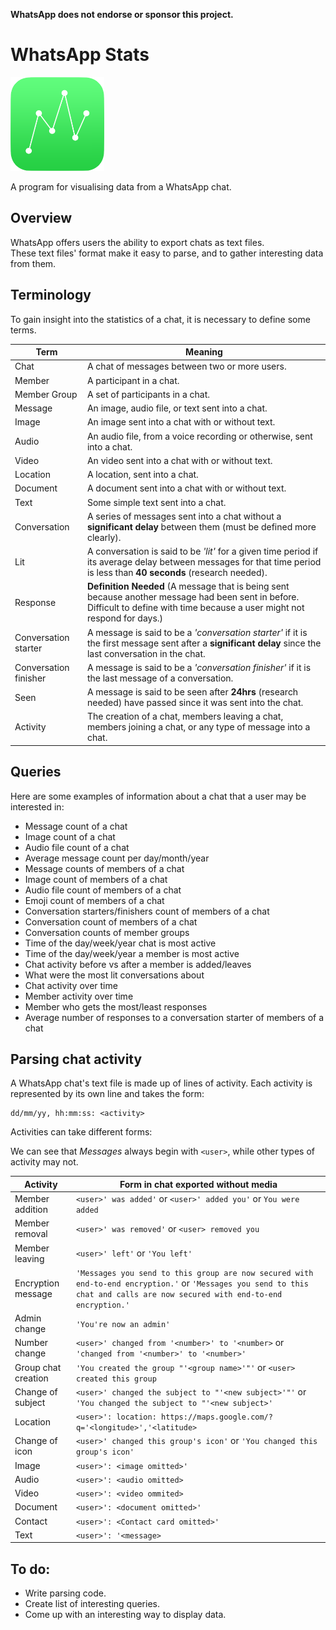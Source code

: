 **WhatsApp does not endorse or sponsor this project.**

# WhatsApp Stats

<img src="/assets/whatsapp-stats-logo.png" width="150px"></img>

A program for visualising data from a WhatsApp chat.

## Overview
WhatsApp offers users the ability to export chats as text files.  
These text files' format make it easy to parse, and to gather interesting data from them.
 
## Terminology
To gain insight into the statistics of a chat, it is necessary to define some terms.

|Term                 |Meaning|
|---------------------|-------|
|Chat                 |A chat of messages between two or more users.
|Member               |A participant in a chat.
|Member Group         |A set of participants in a chat.
|Message              |An image, audio file, or text sent into a chat.
|Image                |An image sent into a chat with or without text.
|Audio                |An audio file, from a voice recording or otherwise, sent into a chat.
|Video                |An video sent into a chat with or without text.
|Location             |A location, sent into a chat.
|Document             |A document sent into a chat with or without text.
|Text                 |Some simple text sent into a chat.
|Conversation         |A series of messages sent into a chat without a **significant delay** between them (must be defined more clearly).
|Lit                  |A conversation is said to be *'lit'* for a given time period if its average delay between messages for that time period is less than **40 seconds** (research needed). 
|Response             |**Definition Needed** (A message that is being sent because another message had been sent in before. Difficult to define with time because a user might not respond for days.)
|Conversation starter |A message is said to be a *'conversation starter'* if it is the first message sent after a **significant delay** since the last conversation in the chat.
|Conversation finisher|A message is said to be a *'conversation finisher'* if it is the last message of a conversation.
|Seen                 |A message is said to be seen after **24hrs** (research needed) have passed since it was sent into the chat.
|Activity             |The creation of a chat, members leaving a chat, members joining a chat, or any type of message into a chat.
 
## Queries

Here are some examples of information about a chat that a user may be interested in:
 * Message count of a chat
 * Image count of a chat
 * Audio file count of a chat
 * Average message count per day/month/year
 * Message counts of members of a chat
 * Image count of members of a chat
 * Audio file count of members of a chat
 * Emoji count of members of a chat
 * Conversation starters/finishers count of members of a chat
 * Conversation count of members of a chat
 * Conversation counts of member groups
 * Time of the day/week/year chat is most active
 * Time of the day/week/year a member is most active
 * Chat activity before vs after a member is added/leaves
 * What were the most lit conversations about
 * Chat activity over time
 * Member activity over time
 * Member who gets the most/least responses
 * Average number of responses to a conversation starter of members of a chat
 
## Parsing chat activity
A WhatsApp chat's text file is made up of lines of activity. Each activity is represented by its own line and takes the form:
```
dd/mm/yy, hh:mm:ss: <activity>
```

Activities can take different forms:

We can see that *Messages* always begin with `<user>`, while other types of activity may not.

Activity              |Form in chat exported without media
----------------------|---
|Member addition      |`<user>' was added'` or `<user>' added you'` or `You were added`
|Member removal       |`<user>' was removed'` or `<user> removed you`
|Member leaving       |`<user>' left'` or `'You left'`
|Encryption message   |`'Messages you send to this group are now secured with end-to-end encryption.'` or `'Messages you send to this chat and calls are now secured with end-to-end encryption.'`
|Admin change         |`'You're now an admin'`
|Number change        |`<user>' changed from ‪'<number>'‬ to '‪<number>` or `'changed from ‪'<number>'‬ to '‪<number>'`
|Group chat creation  |`'You created the group "'<group name>'"'` or `<user>  created this group`
|Change of subject    |`<user>' changed the subject to "'<new subject>'"'` or `'You changed the subject to "'<new subject>'`
|Location             |`<user>': location: https://maps.google.com/?q='<longitude>','<latitude>`
|Change of icon       |`<user>' changed this group's icon'` or `'You changed this group's icon'`
|Image                |`<user>': <image omitted>'`
|Audio                |`<user>': <audio omitted>`
|Video                |`<user>': <video ommited>`
|Document             |`<user>': <document omitted>'`
|Contact              |`<user>': <Contact card omitted>'`
|Text                 |`<user>': '<message>`

## To do:
 * Write parsing code.
 * Create list of interesting queries.
 * Come up with an interesting way to display data.
